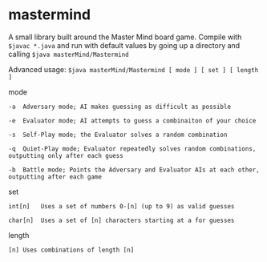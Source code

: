 mastermind
==========

A small library built around the Master Mind board game.
Compile with `$javac *.java` and run with default values by going up a directory and calling `$java masterMind/Mastermind`

Advanced usage: `$java masterMind/Mastermind [ mode ] [ set ] [ length ]`

  mode

    -a  Adversary mode; AI makes guessing as difficult as possible

    -e  Evaluator mode; AI attempts to guess a combinaiton of your choice

    -s  Self-Play mode; the Evaluator solves a random combination

    -q  Quiet-Play mode; Evaluator repeatedly solves random combinations, outputting only after each guess

    -b  Battle mode; Points the Adversary and Evaluator AIs at each other, outputting after each game

  set

    int[n]   Uses a set of numbers 0-[n] (up to 9) as valid guesses

    char[n]  Uses a set of [n] characters starting at a for guesses

  length

    [n] Uses combinations of length [n]
